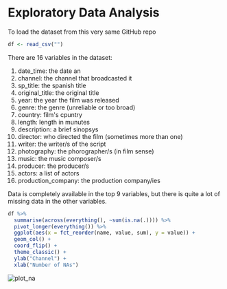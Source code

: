 # Exploratory Data Analysis

To load the dataset from this very same GitHub repo
```R
df <- read_csv("")
```

There are 16 variables in the dataset:
1. date_time: the date an
2. channel: the channel that broadcasted it
3. sp_title: the spanish title
4. original_title: the original title
5. year: the year the film was released
6. genre: the genre (unreliable or too broad)
7. country: film's cpuntry
8. length: length in munutes
9. description: a brief sinopsys
10. director: who directed the film (sometimes more than one)
11. writer: the writer/s of the script
12. photography: the phorographer/s (in film sense)
13. music: the music composer/s
14. producer: the producer/s
15. actors: a list of actors
16. production_company: the production company/ies

Data is completely available in the top 9 variables,  but there is quite a lot of missing data in the other variables.
```R
df %>% 
  summarise(across(everything(), ~sum(is.na(.)))) %>% 
  pivot_longer(everything()) %>% 
  ggplot(aes(x = fct_reorder(name, value, sum), y = value)) +
  geom_col() +
  coord_flip() +
  theme_classic() +
  ylab("Channel") +
  xlab("Number of NAs")
```

![plot_na](https://user-images.githubusercontent.com/42537388/194161826-598bf36a-4994-49f1-86ea-db33d6c50346.png)
